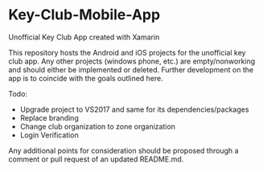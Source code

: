 # Key-Club-Mobile-App
Unofficial Key Club App created with Xamarin

This repository hosts the Android and iOS projects for the unofficial key club app. Any other projects (windows phone, etc.) are empty/nonworking and should either be implemented or deleted. Further development on the app is to coincide with the goals outlined here.

Todo:
- Upgrade project to VS2017 and same for its dependencies/packages
- Replace branding
- Change club organization to zone organization
- Login Verification

Any additional points for consideration should be proposed through a comment or pull request of an updated README.md.
